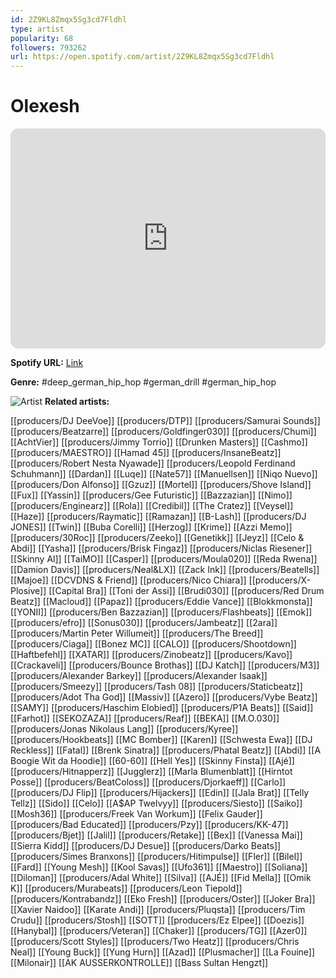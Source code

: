 ```yaml
---
id: 2Z9KL8Zmqx5Sg3cd7Fldhl
type: artist
popularity: 68
followers: 793262
url: https://open.spotify.com/artist/2Z9KL8Zmqx5Sg3cd7Fldhl
---
```

# Olexesh

<iframe style="border-radius:12px" src="https://open.spotify.com/embed/artist/2Z9KL8Zmqx5Sg3cd7Fldhl" width="100%" height="352" frameBorder="0" allowfullscreen="" allow="autoplay; clipboard-write; encrypted-media; fullscreen; picture-in-picture" loading="lazy"></iframe>

**Spotify URL:** [Link](https://open.spotify.com/artist/2Z9KL8Zmqx5Sg3cd7Fldhl)

**Genre:**  #deep_german_hip_hop #german_drill #german_hip_hop

![Artist](https://i.scdn.co/image/ab6761610000e5ebc55ee29f2d9e47b38acaa7e5)
**Related artists:**

[[producers/DJ DeeVoe]]
[[producers/DTP]]
[[producers/Samurai Sounds]]
[[producers/Beatzarre]]
[[producers/Goldfinger030]]
[[producers/Chumi]]
[[AchtVier]]
[[producers/Jimmy Torrio]]
[[Drunken Masters]]
[[Cashmo]]
[[producers/MAESTRO]]
[[Hamad 45]]
[[producers/InsaneBeatz]]
[[producers/Robert Nesta Nyawade]]
[[producers/Leopold Ferdinand Schuhmann]]
[[Dardan]]
[[Luqe]]
[[Nate57]]
[[Manuellsen]]
[[Niqo Nuevo]]
[[producers/Don Alfonso]]
[[Gzuz]]
[[Mortel]]
[[producers/Shove Island]]
[[Fux]]
[[Yassin]]
[[producers/Gee Futuristic]]
[[Bazzazian]]
[[Nimo]]
[[producers/Enginearz]]
[[Rola]]
[[Credibil]]
[[The Cratez]]
[[Veysel]]
[[Haze]]
[[producers/Raymatic]]
[[Ramazan]]
[[B-Lash]]
[[producers/DJ JONES]]
[[Twin]]
[[Buba Corelli]]
[[Herzog]]
[[Krime]]
[[Azzi Memo]]
[[producers/30Roc]]
[[producers/Zeeko]]
[[Genetikk]]
[[Jeyz]]
[[Celo & Abdi]]
[[Yasha]]
[[producers/Brisk Fingaz]]
[[producers/Niclas Riesener]]
[[Skinny Al]]
[[TaiMO]]
[[Casper]]
[[producers/Moula020]]
[[Reda Rwena]]
[[Damion Davis]]
[[producers/Neal&LX]]
[[Zack Ink]]
[[producers/Beatells]]
[[Majoe]]
[[DCVDNS & Friend]]
[[producers/Nico Chiara]]
[[producers/X-Plosive]]
[[Capital Bra]]
[[Toni der Assi]]
[[Brudi030]]
[[producers/Red Drum Beatz]]
[[Macloud]]
[[Papaz]]
[[producers/Eddie Vance]]
[[Blokkmonsta]]
[[YONII]]
[[producers/Ben Bazzazian]]
[[producers/Flashbeats]]
[[Emok]]
[[producers/efro]]
[[Sonus030]]
[[producers/Jambeatz]]
[[2ara]]
[[producers/Martin Peter Willumeit]]
[[producers/The Breed]]
[[producers/Ciaga]]
[[Bonez MC]]
[[CALO]]
[[producers/Shootdown]]
[[Haftbefehl]]
[[XATAR]]
[[producers/Zinobeatz]]
[[producers/Kavo]]
[[Crackaveli]]
[[producers/Bounce Brothas]]
[[DJ Katch]]
[[producers/M3]]
[[producers/Alexander Barkey]]
[[producers/Alexander Isaak]]
[[producers/Smeezy]]
[[producers/Tash 08]]
[[producers/Staticbeatz]]
[[producers/Adot Tha God]]
[[Massiv]]
[[Azero]]
[[producers/Vybe Beatz]]
[[SAMY]]
[[producers/Haschim Elobied]]
[[producers/P1A Beats]]
[[Said]]
[[Farhot]]
[[SEKOZAZA]]
[[producers/Reaf]]
[[BEKA]]
[[M.O.030]]
[[producers/Jonas Nikolaus Lang]]
[[producers/Kyree]]
[[producers/Hookbeats]]
[[MC Bomber]]
[[Karen]]
[[Schwesta Ewa]]
[[DJ Reckless]]
[[Fatal]]
[[Brenk Sinatra]]
[[producers/Phatal Beatz]]
[[Abdi]]
[[A Boogie Wit da Hoodie]]
[[60-60]]
[[Hell Yes]]
[[Skinny Finsta]]
[[Ajé]]
[[producers/Hitnapperz]]
[[Jugglerz]]
[[Marla Blumenblatt]]
[[Hirntot Posse]]
[[producers/BeatColoss]]
[[producers/Djorkaeff]]
[[Carlo]]
[[producers/DJ Flip]]
[[producers/Hijackers]]
[[Edin]]
[[Jala Brat]]
[[Telly Tellz]]
[[Sido]]
[[Celo]]
[[A$AP Twelvyy]]
[[producers/Siesto]]
[[Saiko]]
[[Mosh36]]
[[producers/Freek Van Workum]]
[[Felix Gauder]]
[[producers/Bad Educated]]
[[producers/Pzy]]
[[producers/KK-47]]
[[producers/Bjet]]
[[Jalil]]
[[producers/Retake]]
[[Bex]]
[[Vanessa Mai]]
[[Sierra Kidd]]
[[producers/DJ Desue]]
[[producers/Darko Beats]]
[[producers/Simes Branxons]]
[[producers/Hitimpulse]]
[[Fler]]
[[Bilel]]
[[Fard]]
[[Young Mesh]]
[[Kool Savas]]
[[Ufo361]]
[[Maestro]]
[[Soliana]]
[[Diloman]]
[[producers/Adal White]]
[[Silva]]
[[AJÉ]]
[[Fid Mella]]
[[Omik K]]
[[producers/Murabeats]]
[[producers/Leon Tiepold]]
[[producers/Kontrabandz]]
[[Eko Fresh]]
[[producers/Oster]]
[[Joker Bra]]
[[Xavier Naidoo]]
[[Karate Andi]]
[[producers/Pluqsta]]
[[producers/Tim Crudu]]
[[producers/Stosh]]
[[SOTT]]
[[producers/Ez Elpee]]
[[Doezis]]
[[Hanybal]]
[[producers/Veteran]]
[[Chaker]]
[[producers/TG]]
[[Azer0]]
[[producers/Scott Styles]]
[[producers/Two Heatz]]
[[producers/Chris Neal]]
[[Young Buck]]
[[Yung Hurn]]
[[Azad]]
[[Plusmacher]]
[[La Fouine]]
[[Milonair]]
[[AK AUSSERKONTROLLE]]
[[Bass Sultan Hengzt]]
